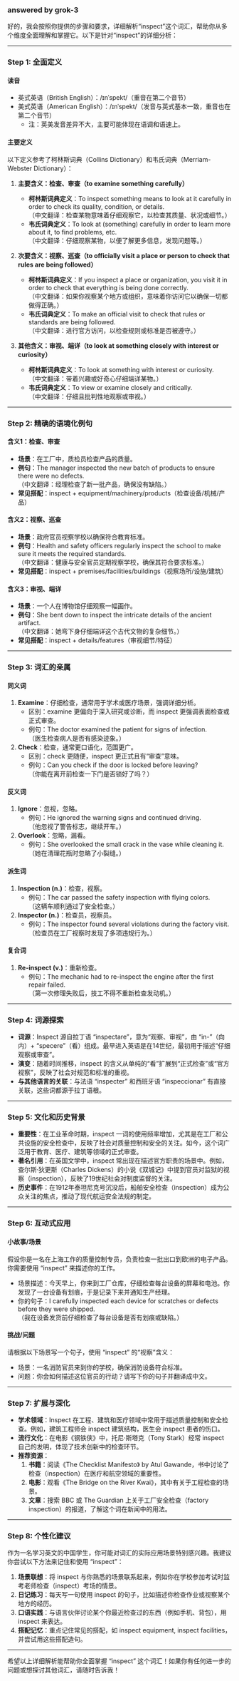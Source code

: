 ### answered by grok-3
好的，我会按照你提供的步骤和要求，详细解析“inspect”这个词汇，帮助你从多个维度全面理解和掌握它。以下是针对“inspect”的详细分析：

---

### Step 1: 全面定义

#### 读音
- 英式英语（British English）：/ɪnˈspekt/（重音在第二个音节）
- 美式英语（American English）：/ɪnˈspekt/（发音与英式基本一致，重音也在第二个音节）
  - 注：英美发音差异不大，主要可能体现在语调和语速上。

#### 主要定义
以下定义参考了柯林斯词典（Collins Dictionary）和韦氏词典（Merriam-Webster Dictionary）：

1. **主要含义：检查、审查（to examine something carefully）**
   - **柯林斯词典定义**：To inspect something means to look at it carefully in order to check its quality, condition, or details.  
     （中文翻译：检查某物意味着仔细观察它，以检查其质量、状况或细节。）
   - **韦氏词典定义**：To look at (something) carefully in order to learn more about it, to find problems, etc.  
     （中文翻译：仔细观察某物，以便了解更多信息，发现问题等。）

2. **次要含义：视察、巡查（to officially visit a place or person to check that rules are being followed）**
   - **柯林斯词典定义**：If you inspect a place or organization, you visit it in order to check that everything is being done correctly.  
     （中文翻译：如果你视察某个地方或组织，意味着你访问它以确保一切都做得正确。）
   - **韦氏词典定义**：To make an official visit to check that rules or standards are being followed.  
     （中文翻译：进行官方访问，以检查规则或标准是否被遵守。）

3. **其他含义：审视、端详（to look at something closely with interest or curiosity）**
   - **柯林斯词典定义**：To look at something with interest or curiosity.  
     （中文翻译：带着兴趣或好奇心仔细端详某物。）
   - **韦氏词典定义**：To view or examine closely and critically.  
     （中文翻译：仔细且批判性地观察或审视。）

---

### Step 2: 精确的语境化例句

#### 含义1：检查、审查
- **场景**：在工厂中，质检员检查产品的质量。
- **例句**：The manager inspected the new batch of products to ensure there were no defects.  
  （中文翻译：经理检查了新一批产品，确保没有缺陷。）
- **常见搭配**：inspect + equipment/machinery/products（检查设备/机械/产品）

#### 含义2：视察、巡查
- **场景**：政府官员视察学校以确保符合教育标准。
- **例句**：Health and safety officers regularly inspect the school to make sure it meets the required standards.  
  （中文翻译：健康与安全官员定期视察学校，确保其符合要求标准。）
- **常见搭配**：inspect + premises/facilities/buildings（视察场所/设施/建筑）

#### 含义3：审视、端详
- **场景**：一个人在博物馆仔细观察一幅画作。
- **例句**：She bent down to inspect the intricate details of the ancient artifact.  
  （中文翻译：她弯下身仔细端详这个古代文物的复杂细节。）
- **常见搭配**：inspect + details/features（审视细节/特征）

---

### Step 3: 词汇的亲属

#### 同义词
1. **Examine**：仔细检查，通常用于学术或医疗场景，强调详细分析。  
   - 区别：examine 更偏向于深入研究或诊断，而 inspect 更强调表面检查或正式审查。  
   - 例句：The doctor examined the patient for signs of infection.  
     （医生检查病人是否有感染迹象。）
2. **Check**：检查，通常更口语化，范围更广。  
   - 区别：check 更随便，inspect 更正式且有“审查”意味。  
   - 例句：Can you check if the door is locked before leaving?  
     （你能在离开前检查一下门是否锁好了吗？）

#### 反义词
1. **Ignore**：忽视，忽略。  
   - 例句：He ignored the warning signs and continued driving.  
     （他忽视了警告标志，继续开车。）
2. **Overlook**：忽略，漏看。  
   - 例句：She overlooked the small crack in the vase while cleaning it.  
     （她在清理花瓶时忽略了小裂缝。）

#### 派生词
1. **Inspection (n.)**：检查，视察。  
   - 例句：The car passed the safety inspection with flying colors.  
     （这辆车顺利通过了安全检查。）
2. **Inspector (n.)**：检查员，视察员。  
   - 例句：The inspector found several violations during the factory visit.  
     （检查员在工厂视察时发现了多项违规行为。）

#### 复合词
1. **Re-inspect (v.)**：重新检查。  
   - 例句：The mechanic had to re-inspect the engine after the first repair failed.  
     （第一次修理失败后，技工不得不重新检查发动机。）

---

### Step 4: 词源探索
- **词源**：Inspect 源自拉丁语 “inspectare”，意为“观察、审视”，由 “in-”（向内）+ “specere”（看）组成。最早进入英语是在14世纪，最初用于描述“仔细观察或审查”。
- **演变**：随着时间推移，inspect 的含义从单纯的“看”扩展到“正式检查”或“官方视察”，反映了社会对规范和标准的重视。
- **与其他语言的关联**：与法语 “inspecter” 和西班牙语 “inspeccionar” 有直接关联，这些词都源于拉丁语根。

---

### Step 5: 文化和历史背景
- **重要性**：在工业革命时期，inspect 一词的使用频率增加，尤其是在工厂和公共设施的安全检查中，反映了社会对质量控制和安全的关注。如今，这个词广泛用于教育、医疗、建筑等领域的正式审查。
- **著名引用**：在英国文学中，inspect 常出现在描述官方职责的场景中。例如，查尔斯·狄更斯（Charles Dickens）的小说《双城记》中提到官员对监狱的视察（inspection），反映了19世纪社会对制度监督的关注。
- **历史事件**：在1912年泰坦尼克号沉没后，船舶安全检查（inspection）成为公众关注的焦点，推动了现代航运安全法规的制定。

---

### Step 6: 互动式应用

#### 小故事/场景
假设你是一名在上海工作的质量控制专员，负责检查一批出口到欧洲的电子产品。你需要使用 “inspect” 来描述你的工作。  
- 场景描述：今天早上，你来到工厂仓库，仔细检查每台设备的屏幕和电池。你发现了一台设备有划痕，于是记录下来并通知生产经理。  
- 你的句子：I carefully inspected each device for scratches or defects before they were shipped.  
  （我在设备发货前仔细检查了每台设备是否有划痕或缺陷。）

#### 挑战/问题
请根据以下场景写一个句子，使用 “inspect” 的“视察”含义：  
- 场景：一名消防官员来到你的学校，确保消防设备符合标准。  
- 问题：你会如何描述这位官员的行动？请写下你的句子并翻译成中文。

---

### Step 7: 扩展与深化
- **学术领域**：Inspect 在工程、建筑和医疗领域中常用于描述质量控制和安全检查。例如，建筑工程师会 inspect 建筑结构，医生会 inspect 患者的伤口。
- **流行文化**：在电影《钢铁侠》中，托尼·斯塔克（Tony Stark）经常 inspect 自己的发明，体现了技术创新中的检查环节。
- **推荐资源**：
  1. **书籍**：阅读《The Checklist Manifesto》 by Atul Gawande，书中讨论了检查（inspection）在医疗和航空领域的重要性。
  2. **电影**：观看《The Bridge on the River Kwai》，其中有关于工程检查的场景。
  3. **文章**：搜索 BBC 或 The Guardian 上关于工厂安全检查（factory inspection）的报道，了解这个词在新闻中的用法。

---

### Step 8: 个性化建议
作为一名学习英文的中国学生，你可能对词汇的实际应用场景特别感兴趣。我建议你尝试以下方法来记住和使用 “inspect”：
1. **场景联想**：将 inspect 与你熟悉的场景联系起来，例如你在学校参加考试时监考老师检查（inspect）考场的情景。
2. **日记练习**：每天写一句使用 inspect 的句子，比如描述你检查作业或视察某个地方的经历。
3. **口语实践**：与语言伙伴讨论某个你最近检查过的东西（例如手机、背包），用 inspect 来表达。
4. **搭配记忆**：重点记住常见的搭配，如 inspect equipment, inspect facilities，并尝试用这些搭配造句。

---

希望以上详细解析能帮助你全面掌握 “inspect” 这个词汇！如果你有任何进一步的问题或想探讨其他词汇，请随时告诉我！